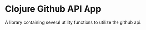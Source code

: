 # Clojure Github API App

A library containing several utility functions to utilize the github api.

